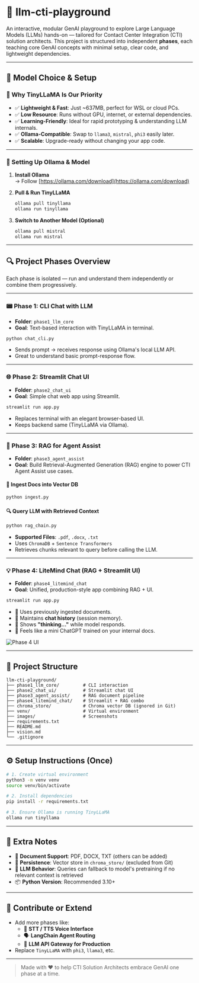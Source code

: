 # 💬 llm-cti-playground

An interactive, modular GenAI playground to explore Large Language Models (LLMs) hands-on — tailored for Contact Center Integration (CTI) solution architects. This project is structured into independent **phases**, each teaching core GenAI concepts with minimal setup, clear code, and lightweight dependencies.

---

## 🧠 Model Choice & Setup

### 🚀 Why TinyLLaMA Is Our Priority

- ✅ **Lightweight & Fast**: Just ~637MB, perfect for WSL or cloud PCs.
- ✅ **Low Resource**: Runs without GPU, internet, or external dependencies.
- ✅ **Learning-Friendly**: Ideal for rapid prototyping & understanding LLM internals.
- ✅ **Ollama-Compatible**: Swap to `llama3`, `mistral`, `phi3` easily later.
- ✅ **Scalable**: Upgrade-ready without changing your app code.

---

### 🔧 Setting Up Ollama & Model

1. **Install Ollama**  
   → Follow [https://ollama.com/download](https://ollama.com/download)

2. **Pull & Run TinyLLaMA**

   ```bash
   ollama pull tinyllama
   ollama run tinyllama
   ```

3. **Switch to Another Model (Optional)**

   ```bash
   ollama pull mistral
   ollama run mistral
   ```

---

## 🔍 Project Phases Overview

Each phase is isolated — run and understand them independently or combine them progressively.

---

### 📟 Phase 1: CLI Chat with LLM

- **Folder**: `phase1_llm_core`
- **Goal**: Text-based interaction with TinyLLaMA in terminal.

```bash
python chat_cli.py
```

- Sends prompt → receives response using Ollama's local LLM API.
- Great to understand basic prompt-response flow.

---

### 🌐 Phase 2: Streamlit Chat UI

- **Folder**: `phase2_chat_ui`
- **Goal**: Simple chat web app using Streamlit.

```bash
streamlit run app.py
```

- Replaces terminal with an elegant browser-based UI.
- Keeps backend same (TinyLLaMA via Ollama).

---

### 🧠 Phase 3: RAG for Agent Assist

- **Folder**: `phase3_agent_assist`
- **Goal**: Build Retrieval-Augmented Generation (RAG) engine to power CTI Agent Assist use cases.

#### 📝 Ingest Docs into Vector DB

```bash
python ingest.py
```

#### 🔍 Query LLM with Retrieved Context

```bash
python rag_chain.py
```

- **Supported Files**: `.pdf`, `.docx`, `.txt`
- Uses `ChromaDB` + `Sentence Transformers`
- Retrieves chunks relevant to query before calling the LLM.

---

### 💡 Phase 4: LiteMind Chat (RAG + Streamlit UI)

- **Folder**: `phase4_litemind_chat`
- **Goal**: Unified, production-style app combining RAG + UI.

```bash
streamlit run app.py
```

- 📁 Uses previously ingested documents.
- 🧠 Maintains **chat history** (session memory).
- 🔄 Shows **"thinking..."** while model responds.
- 💬 Feels like a mini ChatGPT trained on your internal docs.

![Phase 4 UI](images/phase4_ui.png)

---

## 📂 Project Structure

```
llm-cti-playground/
├── phase1_llm_core/         # CLI interaction
├── phase2_chat_ui/          # Streamlit chat UI
├── phase3_agent_assist/     # RAG document pipeline
├── phase4_litemind_chat/    # Streamlit + RAG combo
├── chroma_store/            # Chroma vector DB (ignored in Git)
├── venv/                    # Virtual environment
├── images/                  # Screenshots
├── requirements.txt
├── README.md
├── vision.md
└── .gitignore
```

---

## ⚙️ Setup Instructions (Once)

```bash
# 1. Create virtual environment
python3 -m venv venv
source venv/bin/activate

# 2. Install dependencies
pip install -r requirements.txt

# 3. Ensure Ollama is running TinyLLaMA
ollama run tinyllama
```

---

## 🧠 Extra Notes

- 🧾 **Document Support**: PDF, DOCX, TXT (others can be added)
- 💾 **Persistence**: Vector store in `chroma_store/` (excluded from Git)
- 🧠 **LLM Behavior**: Queries can fallback to model's pretraining if no relevant context is retrieved
- 📦 **Python Version**: Recommended 3.10+

---

## 🤝 Contribute or Extend

- Add more phases like:
  - 📢 **STT / TTS Voice Interface**
  - 🗣️ **LangChain Agent Routing**
  - 📡 **LLM API Gateway for Production**
- Replace `TinyLLaMA` with `phi3`, `llama3`, etc.

---

> Made with ❤️ to help CTI Solution Architects embrace GenAI one phase at a time.
